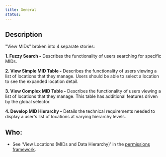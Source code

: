 ```yaml
---
title: General
status:
---
```


## Description

"View MIDs" broken into 4 separate stories:

**1. Fuzzy Search -** Describes the functionality of users searching for specific MIDs.

**2. View Simple MID Table -** Describes the functionality of users viewing a list of locations that they manage. Users should be able to select a location to see the expanded location detail.

**3. View Complex MID Table -** Describes the functionality of users viewing a list of locations that they manage. This table has additional features driven by the global selector.

**4. Develop MID Hierarchy -** Details the technical requirements needed to display a user's list of locations at varying hierarchy levels.


## Who:

- See 'View Locations (MIDs and Data Hierarchy)' in the [permissions framework](/docs/files/PermissionsFramework20170913.html).
